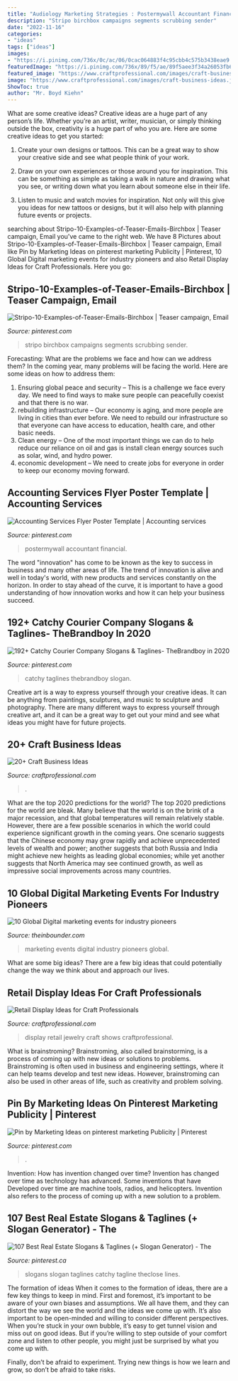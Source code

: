 ```yaml
---
title: "Audiology Marketing Strategies : Postermywall Accountant Financial"
description: "Stripo birchbox campaigns segments scrubbing sender"
date: "2022-11-16"
categories:
- "ideas"
tags: ["ideas"]
images:
- "https://i.pinimg.com/736x/0c/ac/06/0cac064883f4c95cbb4c575b3438eae9.jpg"
featuredImage: "https://i.pinimg.com/736x/89/f5/ae/89f5aee3f34a26053fb6dc5ed588f9e7.jpg"
featured_image: "https://www.craftprofessional.com/images/craft-business-ideas.jpg"
image: "https://www.craftprofessional.com/images/craft-business-ideas.jpg"
ShowToc: true
author: "Mr. Boyd Kiehn"
---
```



What are some creative ideas?
Creative ideas are a huge part of any person’s life. Whether you’re an artist, writer, musician, or simply thinking outside the box, creativity is a huge part of who you are. Here are some creative ideas to get you started:
1. Create your own designs or tattoos. This can be a great way to show your creative side and see what people think of your work.

2. Draw on your own experiences or those around you for inspiration. This can be something as simple as taking a walk in nature and drawing what you see, or writing down what you learn about someone else in their life.

3. Listen to music and watch movies for inspiration. Not only will this give you ideas for new tattoos or designs, but it will also help with planning future events or projects.


	

		
searching about Stripo-10-Examples-of-Teaser-Emails-Birchbox | Teaser campaign, Email you've came to the right web. We have 8 Pictures about Stripo-10-Examples-of-Teaser-Emails-Birchbox | Teaser campaign, Email like Pin by Marketing Ideas on pinterest marketing Publicity | Pinterest, 10 Global Digital marketing events for industry pioneers and also Retail Display Ideas for Craft Professionals. Here you go:
		
    
## Stripo-10-Examples-of-Teaser-Emails-Birchbox | Teaser Campaign, Email

<img loading=lazy src="https://i.pinimg.com/736x/0c/ac/06/0cac064883f4c95cbb4c575b3438eae9.jpg" onerror="this.onerror=null;this.src='https://tse1.mm.bing.net/th?id=OIP.0F2pAC919VhR6QhBlaf6KAHaMV&amp;pid=15.1';" alt="Stripo-10-Examples-of-Teaser-Emails-Birchbox | Teaser campaign, Email">

_Source: pinterest.com_

>stripo birchbox campaigns segments scrubbing sender. 

	

Forecasting: What are the problems we face and how can we address them?
In the coming year, many problems will be facing the world. Here are some ideas on how to address them: 
1. Ensuring global peace and security – This is a challenge we face every day. We need to find ways to make sure people can peacefully coexist and that there is no war. 
2. rebuilding infrastructure – Our economy is aging, and more people are living in cities than ever before. We need to rebuild our infrastructure so that everyone can have access to education, health care, and other basic needs. 
3. Clean energy – One of the most important things we can do to help reduce our reliance on oil and gas is install clean energy sources such as solar, wind, and hydro power. 
4. economic development – We need to create jobs for everyone in order to keep our economy moving forward.

    
## Accounting Services Flyer Poster Template | Accounting Services

<img loading=lazy src="https://i.pinimg.com/736x/89/f5/ae/89f5aee3f34a26053fb6dc5ed588f9e7.jpg" onerror="this.onerror=null;this.src='https://tse2.mm.bing.net/th?id=OIP.k6TMgLFzE_tkidEPeR2NSQHaJl&amp;pid=15.1';" alt="Accounting Services Flyer Poster Template | Accounting services">

_Source: pinterest.com_

>postermywall accountant financial. 

	

The word "innovation" has come to be known as the key to success in business and many other areas of life. The trend of innovation is alive and well in today's world, with new products and services constantly on the horizon. In order to stay ahead of the curve, it is important to have a good understanding of how innovation works and how it can help your business succeed.

    
## 192+ Catchy Courier Company Slogans &amp; Taglines- TheBrandboy In 2020

<img loading=lazy src="https://i.pinimg.com/736x/fb/15/99/fb1599dd0345256118cc61a32dc6365d.jpg" onerror="this.onerror=null;this.src='https://tse2.mm.bing.net/th?id=OIP.w7ZMAx8_6BhbHK736awd4AHaLH&amp;pid=15.1';" alt="192+ Catchy Courier Company Slogans &amp; Taglines- TheBrandboy in 2020">

_Source: pinterest.com_

>catchy taglines thebrandboy slogan. 

	

Creative art is a way to express yourself through your creative ideas. It can be anything from paintings, sculptures, and music to sculpture and photography. There are many different ways to express yourself through creative art, and it can be a great way to get out your mind and see what ideas you might have for future projects.

    
## 20+ Craft Business Ideas

<img loading=lazy src="https://www.craftprofessional.com/images/craft-business-ideas.jpg" onerror="this.onerror=null;this.src='https://tse1.mm.bing.net/th?id=OIP.oUnkehX_9K03BIHFELMf5wHaEK&amp;pid=15.1';" alt="20+ Craft Business Ideas">

_Source: craftprofessional.com_

>. 

	

What are the top 2020 predictions for the world?
The top 2020 predictions for the world are bleak. Many believe that the world is on the brink of a major recession, and that global temperatures will remain relatively stable. However, there are a few possible scenarios in which the world could experience significant growth in the coming years. One scenario suggests that the Chinese economy may grow rapidly and achieve unprecedented levels of wealth and power; another suggests that both Russia and India might achieve new heights as leading global economies; while yet another suggests that North America may see continued growth, as well as impressive social improvements across many countries.

    
## 10 Global Digital Marketing Events For Industry Pioneers

<img loading=lazy src="https://theinbounder.com/uploads/media/default/0001/01/8ea27e4fef8fa4e9d732200b815335f3d5756f92.jpeg" onerror="this.onerror=null;this.src='https://tse2.mm.bing.net/th?id=OIP.R_WOhLdGTVyVJ4OAmvISbwHaE8&amp;pid=15.1';" alt="10 Global Digital marketing events for industry pioneers">

_Source: theinbounder.com_

>marketing events digital industry pioneers global. 

	

What are some big ideas?
There are a few big ideas that could potentially change the way we think about and approach our lives.

    
## Retail Display Ideas For Craft Professionals

<img loading=lazy src="http://www.craftprofessional.com/images/jewelry-display-lighting.jpg" onerror="this.onerror=null;this.src='https://tse2.mm.bing.net/th?id=OIP.cVlTu4ZpWqBvssfgi1yxuAHaLH&amp;pid=15.1';" alt="Retail Display Ideas for Craft Professionals">

_Source: craftprofessional.com_

>display retail jewelry craft shows craftprofessional. 

	

What is brainstroming?
Brainstroming, also called brainstorming, is a process of coming up with new ideas or solutions to problems. Brainstroming is often used in business and engineering settings, where it can help teams develop and test new ideas. However, brainstroming can also be used in other areas of life, such as creativity and problem solving.

    
## Pin By Marketing Ideas On Pinterest Marketing Publicity | Pinterest

<img loading=lazy src="https://i.pinimg.com/736x/c7/21/25/c721254809c1850b819d406198e648f7.jpg" onerror="this.onerror=null;this.src='https://tse2.mm.bing.net/th?id=OIP.mqVGtib_YTQRxCCNK29MxQHaLD&amp;pid=15.1';" alt="Pin by Marketing Ideas on pinterest marketing Publicity | Pinterest">

_Source: pinterest.com_

>. 

	

Invention: How has invention changed over time?
Invention has changed over time as technology has advanced. Some inventions that have Developed over time are machine tools, radios, and helicopters. Invention also refers to the process of coming up with a new solution to a problem.

    
## 107 Best Real Estate Slogans &amp; Taglines (+ Slogan Generator) - The

<img loading=lazy src="https://i.pinimg.com/736x/64/07/cf/6407cf2f37b922a8263fb9e7a178fa43.jpg" onerror="this.onerror=null;this.src='https://tse4.mm.bing.net/th?id=OIP.8UTt4OMtpjpBXmvK8XSyKQHaLH&amp;pid=15.1';" alt="107 Best Real Estate Slogans &amp; Taglines (+ Slogan Generator) - The">

_Source: pinterest.ca_

>slogans slogan taglines catchy tagline theclose lines. 

	

The formation of ideas
When it comes to the formation of ideas, there are a few key things to keep in mind. First and foremost, it’s important to be aware of your own biases and assumptions. We all have them, and they can distort the way we see the world and the ideas we come up with.
It’s also important to be open-minded and willing to consider different perspectives. When you’re stuck in your own bubble, it’s easy to get tunnel vision and miss out on good ideas. But if you’re willing to step outside of your comfort zone and listen to other people, you might just be surprised by what you come up with.

Finally, don’t be afraid to experiment. Trying new things is how we learn and grow, so don’t be afraid to take risks.

